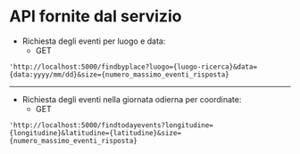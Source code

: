 # API fornite dal servizio

* Richiesta degli eventi per luogo e data:
  * GET
```
'http://localhost:5000/findbyplace?luogo={luogo-ricerca}&data={data:yyyy/mm/dd}&size={numero_massimo_eventi_risposta}
```
------------------------


* Richiesta degli eventi nella giornata odierna per coordinate:
  * GET
```
'http://localhost:5000/findtodayevents?longitudine={longitudine}&latitudine={latitudine}&size={numero_massimo_eventi_risposta}
```

